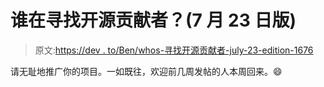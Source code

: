# 谁在寻找开源贡献者？(7 月 23 日版)

> 原文:[https://dev . to/Ben/whos-寻找开源贡献者-july-23-edition-1676](https://dev.to/ben/whos-looking-for-open-source-contributors-july-23-edition-1676)

请无耻地推广你的项目。一如既往，欢迎前几周发帖的人本周回来。😄